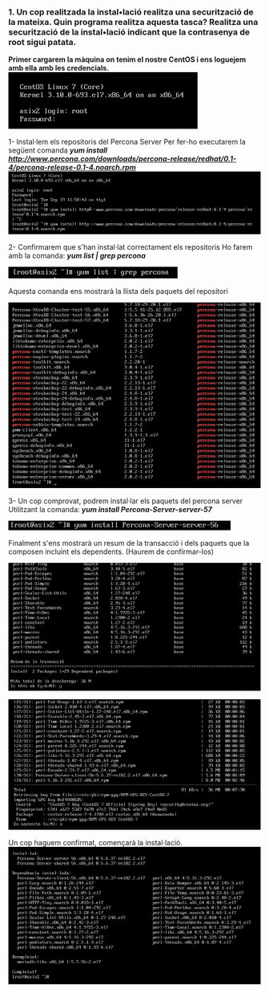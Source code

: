 ### 1.	Un cop realitzada la instal•lació realitza una securització de la mateixa. Quin programa realitza aquesta tasca? Realitza una securització de la instal•lació indicant que la contrasenya de root sigui patata.


**Primer cargarem la màquina on tenim el nostre CentOS i ens loguejem amb ella amb les credencials.**
![](https://github.com/joelalcaraz/BBDD/blob/master/Imatges/1.png)

1- Instal·lem els repositoris del Percona Server
  Per fer-ho executarem la següent comanda ***yum install http://www.percona.com/downloads/percona-release/redhat/0.1-4/percona-release-0.1-4.noarch.rpm***
![](https://github.com/joelalcaraz/BBDD/blob/master/Imatges/2.png)

2- Confirmarem que s'han instal·lat correctament els repositoris
  Ho farem amb la comanda: ***yum list | grep percona***
  
  ![](https://github.com/joelalcaraz/BBDD/blob/master/Imatges/4.png) 
  
  Aquesta comanda ens mostrarà la llista dels paquets del repositori
  
  ![](https://github.com/joelalcaraz/BBDD/blob/master/Imatges/5.png)
  
3- Un cop comprovat, podrem instal·lar els paquets del percona server
  Utilitzant la comanda: ***yum install Percona-Server-server-57***
  
  ![](https://github.com/joelalcaraz/BBDD/blob/master/Imatges/6.png)
  
  Finalment s'ens mostrarà un resum de la transacció i dels paquets que la composen incluint els dependents. (Haurem de confirmar-los)
  
  ![](https://github.com/joelalcaraz/BBDD/blob/master/Imatges/7.png)
  
  ![](https://github.com/joelalcaraz/BBDD/blob/master/Imatges/8.png)
  
  Un cop haguem confirmat, començarà la instal·lació.
  ![](https://github.com/joelalcaraz/BBDD/blob/master/Imatges/9.png)
